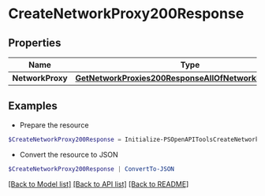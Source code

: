 # CreateNetworkProxy200Response
## Properties

Name | Type | Description | Notes
------------ | ------------- | ------------- | -------------
**NetworkProxy** | [**GetNetworkProxies200ResponseAllOfNetworkProxiesInner**](GetNetworkProxies200ResponseAllOfNetworkProxiesInner.md) |  | [optional] 

## Examples

- Prepare the resource
```powershell
$CreateNetworkProxy200Response = Initialize-PSOpenAPIToolsCreateNetworkProxy200Response  -NetworkProxy null
```

- Convert the resource to JSON
```powershell
$CreateNetworkProxy200Response | ConvertTo-JSON
```

[[Back to Model list]](../README.md#documentation-for-models) [[Back to API list]](../README.md#documentation-for-api-endpoints) [[Back to README]](../README.md)

